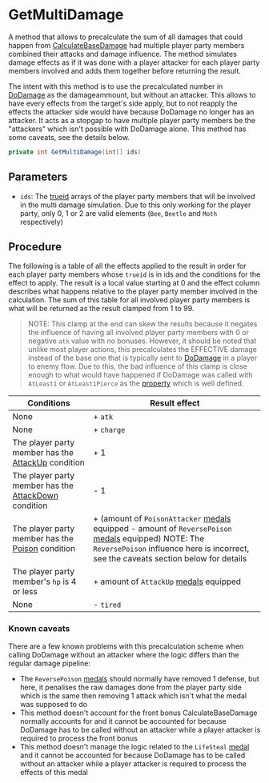 # GetMultiDamage
A method that allows to precalculate the sum of all damages that could happen from [CalculateBaseDamage](CalculateBaseDamage.md) had multiple player party members combined their attacks and damage influence. The method simulates damage effects as if it was done with a player attacker for each player party members involved and adds them together before returning the result. 

The intent with this method is to use the precalculated number in [DoDamage](DoDamage.md) as the damageammount, but without an attacker. This allows to have every effects from the target's side apply, but to not reapply the effects the attacker side would have because DoDamage no longer has an attacker. It acts as a stopgap to have multiple player party members be the "attackers" which isn't possible with DoDamage alone. This method has some caveats, see the details below.

```cs
private int GetMultiDamage(int[] ids)
```

## Parameters

- `ids`: The [trueid](../playerdata%20addressing.md#by-the-player-party-members-trueid) arrays of the player party members that will be involved in the multi damage simulation. Due to this only working for the player party, only 0, 1 or 2 are valid elements (`Bee`, `Beetle` and `Moth` respectively)

## Procedure

The following is a table of all the effects applied to the result in order for each player party members whose `trueid` is in ids and the conditions for the effect to apply. The result is a local value starting at 0 and the effect column describes what happens relative to the player party member involved in the calculation. The sum of this table for all involved player party members is what will be returned as the result clamped from 1 to 99. 

> NOTE: This clamp at the end can skew the results because it negates the influence of having all involved player party members with 0 or negative `atk` value with no bonuses. However, it should be noted that unlike most player actions, this precalculates the EFFECTIVE damage instead of the base one that is typically sent to [DoDamage](DoDamage.md) in a player to enemy flow. Due to this, the bad influence of this clamp is close enough to what would have happened if DoDamage was called with `AtLeast1` or `AtLeast1Pierce` as the [property](AttackProperty.md) which is well defined.

|Conditions|Result effect|
|----------|-------------|
|None|+ `atk`|
|None|+ `charge`|
|The player party member has the [AttackUp](../Actors%20states/BattleCondition/AttackUp.md) condition|+ 1|
|The player party member has the [AttackDown](../Actors%20states/BattleCondition/AttackDown.md) condition|- 1|
|The player party member has the [Poison](../Actors%20states/BattleCondition/Poison.md) condition|+ (amount of `PoisonAttacker` [medals](../../Enums%20and%20IDs/Medal.md) equipped - amount of `ReversePoison` [medals](../../Enums%20and%20IDs/Medal.md) equipped) NOTE: The `ReversePoison` influence here is incorrect, see the caveats section below for details|
|The player party member's `hp` is 4 or less|+ amount of `AttackUp` [medals](../../Enums%20and%20IDs/Medal.md) equipped|
|None|- `tired`|

### Known caveats
There are a few known problems with this precalculation scheme when calling DoDamage without an attacker where the logic differs than the regular damage pipeline:

- The `ReversePoison` [medals](../../Enums%20and%20IDs/Medal.md) should normally have removed 1 defense, but here, it penalises the raw damages done from the player party side which is the same then removing 1 attack which isn't what the medal was supposed to do
- This method doesn't account for the front bonus CalculateBaseDamage normally accounts for and it cannot be accounted for because DoDamage has to be called without an attacker while a player attacker is required to process the front bonus
- This method doesn't manage the logic related to the `LifeSteal` [medal](../../Enums%20and%20IDs/Medal.md) and it cannot be accounted for because DoDamage has to be called without an attacker while a player attacker is required to process the effects of this medal

